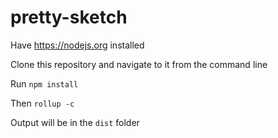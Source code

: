 # pretty-sketch

Have https://nodejs.org installed

Clone this repository and navigate to it from the command line

Run `npm install`

Then `rollup -c`

Output will be in the `dist` folder